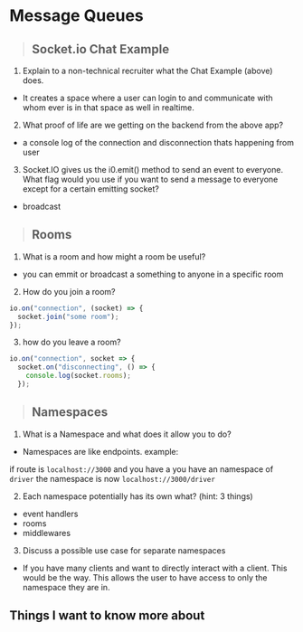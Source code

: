 # **Message Queues**

> ## Socket.io Chat Example

1. Explain to a non-technical recruiter what the Chat Example (above) does.

- It creates a space where a user can login to and communicate with whom ever is in that space as well in realtime.

2. What proof of life are we getting on the backend from the above app?

- a console log of the connection and disconnection thats happening from user

3. Socket.IO gives us the i0.emit() method to send an event to everyone. What flag would you use if you want to send a message to everyone except for a certain emitting socket?

- broadcast

>## Rooms

1. What is a room and how might a room be useful?

- you can emmit or broadcast a something to anyone in a specific room

2. How do you join a room?

```javascript
io.on("connection", (socket) => {
  socket.join("some room");
});
```

3. how do you leave a room?

```javascript
io.on("connection", socket => {
  socket.on("disconnecting", () => {
    console.log(socket.rooms); 
  });
```

>## Namespaces

1. What is a Namespace and what does it allow you to do?

- Namespaces are like endpoints. example:

if route is `localhost://3000` and you have a you have an namespace of `driver` the namespace is now `localhost://3000/driver`

2. Each namespace potentially has its own what? (hint: 3 things)

- event handlers
- rooms
- middlewares

3. Discuss a possible use case for separate namespaces

- If you have many clients and want to directly interact with a client. This would be the way. This allows the user to have access to only the namespace they are in.

## Things I want to know more about